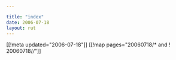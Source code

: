 ```yaml
---

title: "index"
date: 2006-07-18
layout: rut
---
```


[[!meta updated="2006-07-18"]]
[[!map pages="20060718/* and ! 20060718/*/*"]]

